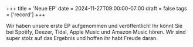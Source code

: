 +++
title = 'Neue EP'
date = 2024-11-27T09:00:00-07:00
draft = false
tags = ['record']
+++

Wir haben unsere erste EP aufgenommen und veröffentlich! Ihr könnt Sie bei Spotify, Deezer, Tidal, Apple Music und Amazon Music hören. Wir sind super stolz auf das Ergebnis und hoffen ihr habt Freude daran.

